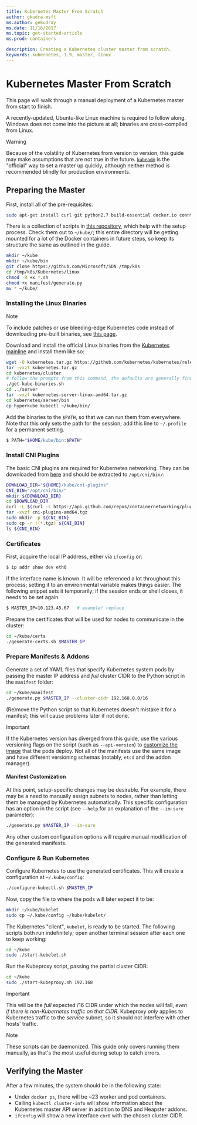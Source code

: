 ```yaml
---
title: Kubernetes Master From Scratch
author: gkudra-msft
ms.author: gekudray
ms.date: 11/16/2017
ms.topic: get-started-article
ms.prod: containers

description: Creating a Kubernetes cluster master from scratch.
keywords: kubernetes, 1.9, master, linux
---
```


# Kubernetes Master From Scratch #
This page will walk through a manual deployment of a Kubernetes master from start to finish.

A recently-updated, Ubuntu-like Linux machine is required to follow along. Windows does not come into the picture at all; binaries are cross-compiled from Linux.

> [!Warning]  
> Because of the volatility of Kubernetes from version to version, this guide may make assumptions that are not true in the future. [`kubeadm`](https://kubernetes.io/docs/setup/independent/create-cluster-kubeadm/) is the "official" way to set a master up quickly, although neither method is recommended blindly for production environments.


## Preparing the Master ##
First, install all of the pre-requisites:

```bash
sudo apt-get install curl git python2.7 build-essential docker.io conntrack
```


There is a collection of scripts in [this repository](https://github.com/Microsoft/SDN/tree/master/Kubernetes/linux), which help with the setup process. Check them out to `~/kube/`; this entire directory will be getting mounted for a lot of the Docker containers in future steps, so keep its structure the same as outlined in the guide.

```bash
mkdir ~/kube
mkdir ~/kube/bin
git clone https://github.com/Microsoft/SDN /tmp/k8s 
cd /tmp/k8s/Kubernetes/linux
chmod -R +x *.sh
chmod +x manifest/generate.py
mv * ~/kube/
```


### Installing the Linux Binaries ###

> [!Note]  
> To include patches or use bleeding-edge Kubernetes code instead of downloading pre-built binaries, see [this page](./compiling-kubernetes-binaries.md).

Download and install the official Linux binaries from the [Kubernetes mainline](https://github.com/kubernetes/kubernetes/releases/tag/v1.9.0-beta.1) and install them like so:

```bash
wget -O kubernetes.tar.gz https://github.com/kubernetes/kubernetes/releases/download/v1.9.0-beta.1/kubernetes.tar.gz
tar -vxzf kubernetes.tar.gz 
cd kubernetes/cluster 
# follow the prompts from this command, the defaults are generally fine:
./get-kube-binaries.sh
cd ../server
tar -vxzf kubernetes-server-linux-amd64.tar.gz 
cd kubernetes/server/bin
cp hyperkube kubectl ~/kube/bin/
```

Add the binaries to the `$PATH`, so that we can run them from everywhere. Note that this only sets the path for the session; add this line to `~/.profile` for a permanent setting.

```bash
$ PATH="$HOME/kube/bin:$PATH"
```

### Install CNI Plugins ###
The basic CNI plugins are required for Kubernetes networking. They can be downloaded from [here](https://github.com/containernetworking/plugins/releases) and should be extracted to `/opt/cni/bin/`:

```bash
DOWNLOAD_DIR="${HOME}/kube/cni-plugins"
CNI_BIN="/opt/cni/bin/"
mkdir ${DOWNLOAD_DIR}
cd $DOWNLOAD_DIR
curl -L $(curl -s https://api.github.com/repos/containernetworking/plugins/releases/latest | grep browser_download_url | grep 'amd64.*tgz' | head -n 1 | cut -d '"' -f 4) -o cni-plugins-amd64.tgz
tar -xvzf cni-plugins-amd64.tgz
sudo mkdir -p ${CNI_BIN}
sudo cp -r !(*.tgz) ${CNI_BIN}
ls ${CNI_BIN}
```


### Certificates ###
First, acquire the local IP address, either via `ifconfig` or:

```bash
$ ip addr show dev eth0
```

if the interface name is known. It will be referenced a lot throughout this process; setting it to an environmental variable makes things easier. The following snippet sets it temporarily; if the session ends or shell closes, it needs to be set again.

```bash
$ MASTER_IP=10.123.45.67   # example! replace
```

Prepare the certificates that will be used for nodes to communicate in the cluster:

```bash
cd ~/kube/certs
./generate-certs.sh $MASTER_IP
```

### Prepare Manifests & Addons ###
Generate a set of YAML files that specify Kubernetes system pods by passing the master IP address and *full* cluster CIDR to the Python script in the `manifest` folder:

```bash
cd ~/kube/manifest
./generate.py $MASTER_IP --cluster-cidr 192.168.0.0/16
```

(Re)move the Python script so that Kubernetes doesn't mistake it for a manifest; this will cause problems later if not done.

> [!Important]  
> If the Kubernetes version has diverged from this guide, use the various versioning flags on the script (such as `--api-version`) to [customize the image](https://console.cloud.google.com/gcr/images/google-containers/GLOBAL/hyperkube-amd64) that the pods deploy. Not all of the manifests use the same image and have different versioning schemas (notably, `etcd` and the addon manager).


#### Manifest Customization ####
At this point, setup-specific changes may be desirable. For example, there may be a need to manually assign subnets to nodes, rather than letting them be managed by Kubernetes automatically. This specific configuration has an option in the script (see `--help` for an explanation of the `--im-sure` parameter):

```bash
./generate.py $MASTER_IP --im-sure
```

Any other custom configuration options will require manual modification of the generated manifests.


### Configure & Run Kubernetes ###
Configure Kubernetes to use the generated certificates. This will create a configuration at `~/.kube/config`:

```bash
./configure-kubectl.sh $MASTER_IP
```

Now, copy the file to where the pods will later expect it to be:

```bash
mkdir ~/kube/kubelet
sudo cp ~/.kube/config ~/kube/kubelet/
```

The Kubernetes "client", `kubelet`, is ready to be started. The following scripts both run indefinitely; open another terminal session after each one to keep working:

```bash
cd ~/kube
sudo ./start-kubelet.sh
```

Run the Kubeproxy script, passing the partial cluster CIDR:

```bash
cd ~/kube
sudo ./start-kubeproxy.sh 192.168
```


> [!Important]  
> This will be the *full* expected /16 CIDR under which the nodes will fall, *even if there is non-Kubernetes traffic on that CIDR.* Kubeproxy *only* applies to Kubernetes traffic to the *service* subnet, so it should not interfere with other hosts' traffic.

> [!Note]  
> These scripts can be daemonized. This guide only covers running them manually, as that's the most useful during setup to catch errors.


## Verifying the Master ##
After a few minutes, the system should be in the following state:

  - Under `docker ps`, there will be ~23 worker and pod containers.
  - Calling `kubectl cluster-info` will show information about the Kubernetes master API server in addition to DNS and Heapster addons.
  - `ifconfig` will show a new interface `cbr0` with the chosen cluster CIDR.

